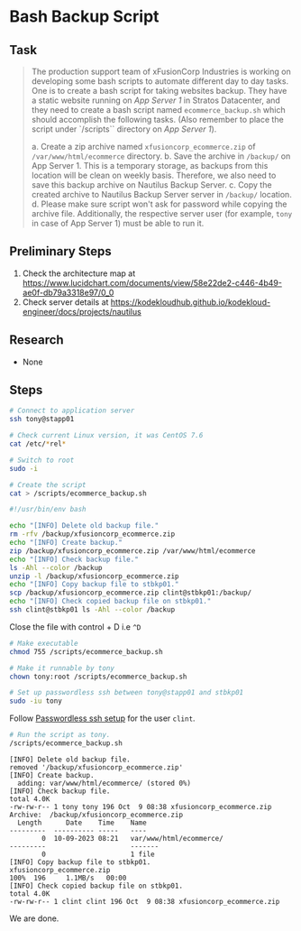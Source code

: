 # Bash Backup Script

## Task

> The production support team of xFusionCorp Industries is working on developing some bash scripts to automate different day to day tasks. One is to create a bash script for taking websites backup. They have a static website running on *App Server 1* in Stratos Datacenter, and they need to create a bash script named `ecommerce_backup.sh` which should accomplish the following tasks. (Also remember to place the script under `/scripts`` directory on *App Server 1*).
>
> a. Create a zip archive named `xfusioncorp_ecommerce.zip` of `/var/www/html/ecommerce` directory.
> b. Save the archive in `/backup/` on App Server 1. This is a temporary storage, as backups from this location will be clean on weekly basis. Therefore, we also need to save this backup archive on Nautilus Backup Server.
> c. Copy the created archive to Nautilus Backup Server server in `/backup/` location.
> d. Please make sure script won't ask for password while copying the archive file. Additionally, the respective server user (for example, `tony` in case of App Server 1) must be able to run it.

## Preliminary Steps

1. Check the architecture map at https://www.lucidchart.com/documents/view/58e22de2-c446-4b49-ae0f-db79a3318e97/0_0
2. Check server details at https://kodekloudhub.github.io/kodekloud-engineer/docs/projects/nautilus

## Research

* None

## Steps

```bash
# Connect to application server
ssh tony@stapp01

# Check current Linux version, it was CentOS 7.6
cat /etc/*rel*

# Switch to root
sudo -i

# Create the script
cat > /scripts/ecommerce_backup.sh
```

```bash
#!/usr/bin/env bash

echo "[INFO] Delete old backup file."
rm -rfv /backup/xfusioncorp_ecommerce.zip
echo "[INFO] Create backup."
zip /backup/xfusioncorp_ecommerce.zip /var/www/html/ecommerce
echo "[INFO] Check backup file."
ls -Ahl --color /backup
unzip -l /backup/xfusioncorp_ecommerce.zip
echo "[INFO] Copy backup file to stbkp01."
scp /backup/xfusioncorp_ecommerce.zip clint@stbkp01:/backup/
echo "[INFO] Check copied backup file on stbkp01."
ssh clint@stbkp01 ls -Ahl --color /backup
```

Close the file with control + D i.e `^D`

```bash
# Make executable
chmod 755 /scripts/ecommerce_backup.sh

# Make it runnable by tony
chown tony:root /scripts/ecommerce_backup.sh

# Set up passwordless ssh between tony@stapp01 and stbkp01
sudo -iu tony
```

Follow [Passwordless ssh setup](networking/passwordless-ssh-access.md) for the user `clint`.

```bash
# Run the script as tony.
/scripts/ecommerce_backup.sh
```

```
[INFO] Delete old backup file.
removed '/backup/xfusioncorp_ecommerce.zip'
[INFO] Create backup.
  adding: var/www/html/ecommerce/ (stored 0%)
[INFO] Check backup file.
total 4.0K
-rw-rw-r-- 1 tony tony 196 Oct  9 08:38 xfusioncorp_ecommerce.zip
Archive:  /backup/xfusioncorp_ecommerce.zip
  Length      Date    Time    Name
---------  ---------- -----   ----
        0  10-09-2023 08:21   var/www/html/ecommerce/
---------                     -------
        0                     1 file
[INFO] Copy backup file to stbkp01.
xfusioncorp_ecommerce.zip                                                                                                     100%  196     1.1MB/s   00:00
[INFO] Check copied backup file on stbkp01.
total 4.0K
-rw-rw-r-- 1 clint clint 196 Oct  9 08:38 xfusioncorp_ecommerce.zip
```

We are done.
